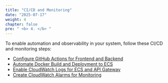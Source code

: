 ```yaml
---
title: "CI/CD and Monitoring"
date: "2025-07-17"
weight: 4
chapter: false
pre: " <b> 4. </b> "
---
```


To enable automation and observability in your system, follow these CI/CD and monitoring steps:

- [Configure GitHub Actions for Frontend and Backend](1-setup-github-actions)
- [Automate Docker Build and Deployment to ECS](2-automate-docker-build-deploy)
- [Enable CloudWatch Logs for ECS and API Gateway](3-enable-cloudwatch-logs)
- [Create CloudWatch Alarms for Monitoring](4-create-cloudwatch-alarms)
